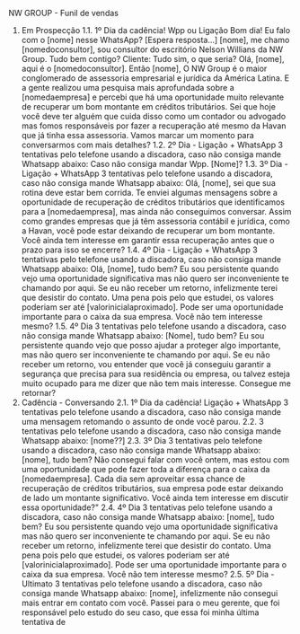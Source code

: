 NW GROUP - Funil de vendas
1. Em Prospecção
1.1. 1º Dia da cadência! Wpp ou Ligação Bom dia! Eu falo com o [nome] nesse WhatsApp? [Espera
resposta...] [nome], me chamo [nomedoconsultor], sou consultor do escritório Nelson Willians da NW
Group. Tudo bem contigo? Cliente: Tudo sim, o que seria? Olá, [nome], aqui é o [nomedoconsultor].
Então [nome], O NW Group é o maior conglomerado de assessoria empresarial e jurídica da América
Latina. E a gente realizou uma pesquisa mais aprofundada sobre a [nomedaempresa] e percebi que
há uma oportunidade muito relevante de recuperar um bom montante em créditos tributários. Sei que
hoje você deve ter alguém que cuida disso como um contador ou advogado mas fomos responsáveis
por fazer a recuperação até mesmo da Havan que já tinha essa assessoria. Vamos marcar um
momento para conversarmos com mais detalhes?
1.2. 2º Dia - Ligação + WhatsApp 3 tentativas pelo telefone usando a discadora, caso não consiga
mande Whatsapp abaixo: Caso não consiga mandar Wpp. [Nome]?
1.3. 3º Dia - Ligação + WhatsApp 3 tentativas pelo telefone usando a discadora, caso não consiga
mande Whatsapp abaixo: Olá, [nome], sei que sua rotina deve estar bem corrida. Te enviei algumas
mensagens sobre a oportunidade de recuperação de créditos tributários que identificamos para a
[nomedaempresa], mas ainda não conseguimos conversar. Assim como grandes empresas que já
têm assessoria contábil e jurídica, como a Havan, você pode estar deixando de recuperar um bom
montante. Você ainda tem interesse em garantir essa recuperação antes que o prazo para isso se
encerre?
1.4. 4º Dia - Ligação + WhatsApp 3 tentativas pelo telefone usando a discadora, caso não consiga
mande Whatsapp abaixo: Olá, [nome], tudo bem? Eu sou persistente quando vejo uma oportunidade
significativa mas não quero ser inconveniente te chamando por aqui. Se eu não receber um retorno,
infelizmente terei que desistir do contato. Uma pena pois pelo que estudei, os valores poderiam ser
até [valorinicialaproximado]. Pode ser uma oportunidade importante para o caixa da sua empresa.
Você não tem interesse mesmo?
1.5. 4º Dia 3 tentativas pelo telefone usando a discadora, caso não consiga mande Whatsapp abaixo:
[Nome], tudo bem? Eu sou persistente quando vejo que posso ajudar a proteger algo importante, mas
não quero ser inconveniente te chamando por aqui. Se eu não receber um retorno, vou entender que
você já conseguiu garantir a segurança que precisa para sua residência ou empresa, ou talvez esteja
muito ocupado para me dizer que não tem mais interesse. Consegue me retornar?
2. Cadência - Conversando
2.1. 1º Dia da cadência! Ligação + WhatsApp 3 tentativas pelo telefone usando a discadora, caso não
consiga mande uma mensagem retomando o assunto de onde você parou.
2.2. 3 tentativas pelo telefone usando a discadora, caso não consiga mande Whatsapp abaixo:
[nome??]
2.3. 3º Dia 3 tentativas pelo telefone usando a discadora, caso não consiga mande Whatsapp abaixo:
[nome], tudo bem? Não consegui falar com você ontem, mas estou com uma oportunidade que pode
fazer toda a diferença para o caixa da [nomedaempresa]. Cada dia sem aproveitar essa chance de
recuperação de créditos tributários, sua empresa pode estar deixando de lado um montante
significativo. Você ainda tem interesse em discutir essa oportunidade?"
2.4. 4º Dia 3 tentativas pelo telefone usando a discadora, caso não consiga mande Whatsapp abaixo:
[nome], tudo bem? Eu sou persistente quando vejo uma oportunidade significativa mas não quero ser
inconveniente te chamando por aqui. Se eu não receber um retorno, infelizmente terei que desistir do
contato. Uma pena pois pelo que estudei, os valores poderiam ser até [valorinicialaproximado]. Pode
ser uma oportunidade importante para o caixa da sua empresa. Você não tem interesse mesmo?
2.5. 5º Dia - Ultimato 3 tentativas pelo telefone usando a discadora, caso não consiga mande
Whatsapp abaixo: [nome], infelizmente não consegui mais entrar em contato com você. Passei para o
meu gerente, que foi responsável pelo estudo do seu caso, que essa foi minha última tentativa de